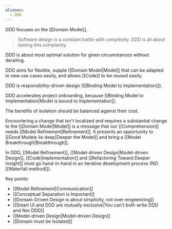 ```yaml
---
aliases:
  - DDD
---
```

DDD focuses on the [[Domain Model]].

> Software design is a constant battle with complexity. 
> DDD is all about taming this complexity.

DDD is about most optimal solution for given circumstances without derailing.

DDD aims for flexible, supple [[Domain Model|Model]] that can be adapted to new use cases easily, and allows [[Code]] to be reused easily.

DDD is responsibility-driven design ([[Binding Model to Implementation]]).

DDD accelerates project onboarding, because [[Binding Model to Implementation|Model is bound to Implementation]].

The benefits of isolation should be balanced against their cost.

Encountering a change that isn't localized and requires a substantial change to the [[Domain Model|Model]] is a message that our [[Comprehension]] needs [[Model Refinement|Refinement]]. It presents an opportunity to [[Good Models lie deep|Deeper the Model]] and bring a [[Model Breakthrough|Breakthrough]].

In DDD, [[Model Refinement]], [[Model-driven Design|Model-driven Design]], [[Code|Implementation]] and [[Refactoring Toward Deeper Insight]] must go hand-in-hand in an iterative development process (NO [[Waterfall method]]).

Key points:
- [[Model Refinement|Communication]]
- [[Conceptual Separation is Important]]
- [[Domain-Driven Design is about simplicity, not over-engeeniring]]
- [[Smart UI and DDD are mutually exclusive|You can't both write DDD and Not DDD]]
- [[Model-driven Design|Model-driven Design]]
- [[Domain must be Isolated]]
